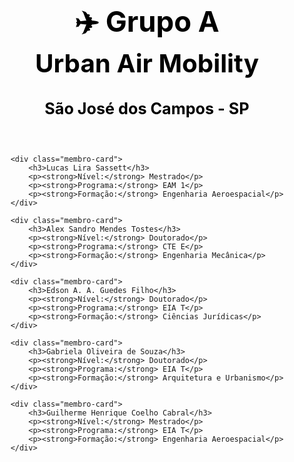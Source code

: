 <style>
/* Remove completamente a sidebar */
.md-sidebar, .md-sidebar--primary {
    display: none !important;
}

.md-main {
    margin-left: 0 !important;
}

/* Fundo da Página Inicial */
.md-main::before {
    content: "";
    background: url('assets/fundo.jpg') no-repeat center center fixed;
    background-size: cover;
    opacity: 0.3;
    position: absolute;
    top: 0;
    left: 0;
    width: 100%;
    height: 100%;
    z-index: -1;
}

/* Estilização do conteúdo */
.home-content {
    text-align: center;
    color: #000;
    padding: 20px 20px 10px; /* Reduz a margem superior */
    font-size: 180%;
    font-weight: bold;
    margin-top: -40px; /* Eleva todo o conjunto para cima */
}

.home-content h1 {
    font-size: 180%;
    font-weight: bold;
    margin-bottom: 2px;
}

.home-content h2 {
    font-size: 160%;
    font-weight: bold;
    margin-top: -5px; /* Reduz o espaço entre o título e os blocos */
}

/* Estilo dos blocos de membros */
.membros-container {
    display: flex;
    flex-wrap: wrap;
    justify-content: center;
    gap: 15px;
    margin-top: 10px; /* Reduz ainda mais a distância do topo */
}

.membro-card {
    background: rgba(255, 255, 255, 0.8);
    border-radius: 10px;
    padding: 10px;
    width: 28%;
    text-align: center;
    box-shadow: 2px 2px 10px rgba(0, 0, 0, 0.1);
}

/* Responsividade */
@media (max-width: 800px) {
    .membro-card {
        width: 45%;
    }
}

@media (max-width: 500px) {
    .membro-card {
        width: 90%;
    }
}
</style>

<div class="home-content">
    <h1>✈️ Grupo A</h1>
    <h2>Urban Air Mobility</h2>
    <p><strong>São José dos Campos - SP</strong></p>    
</div>

<div class="membros-container">

    <div class="membro-card">
        <h3>Lucas Lira Sassett</h3>
        <p><strong>Nível:</strong> Mestrado</p>
        <p><strong>Programa:</strong> EAM 1</p>
        <p><strong>Formação:</strong> Engenharia Aeroespacial</p>
    </div>

    <div class="membro-card">
        <h3>Alex Sandro Mendes Tostes</h3>
        <p><strong>Nível:</strong> Doutorado</p>
        <p><strong>Programa:</strong> CTE E</p>
        <p><strong>Formação:</strong> Engenharia Mecânica</p>
    </div>

    <div class="membro-card">
        <h3>Edson A. A. Guedes Filho</h3>
        <p><strong>Nível:</strong> Doutorado</p>
        <p><strong>Programa:</strong> EIA T</p>
        <p><strong>Formação:</strong> Ciências Jurídicas</p>
    </div>

    <div class="membro-card">
        <h3>Gabriela Oliveira de Souza</h3>
        <p><strong>Nível:</strong> Doutorado</p>
        <p><strong>Programa:</strong> EIA T</p>
        <p><strong>Formação:</strong> Arquitetura e Urbanismo</p>
    </div>

    <div class="membro-card">
        <h3>Guilherme Henrique Coelho Cabral</h3>
        <p><strong>Nível:</strong> Mestrado</p>
        <p><strong>Programa:</strong> EIA T</p>
        <p><strong>Formação:</strong> Engenharia Aeroespacial</p>
    </div>

</div>
